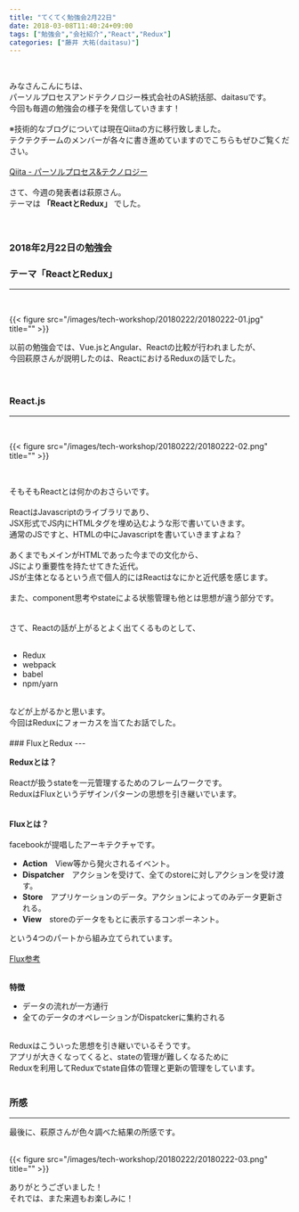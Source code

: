 ```yaml
---
title: "てくてく勉強会2月22日"
date: 2018-03-08T11:40:24+09:00
tags: ["勉強会","会社紹介","React","Redux"]
categories: ["藤井 大祐(daitasu)"]
---
```


<br>

みなさんこんにちは、<br>
パーソルプロセスアンドテクノロジー株式会社のAS統括部、daitasuです。<br>
今回も毎週の勉強会の様子を発信していきます！<br>
<br>
※技術的なブログについては現在Qiitaの方に移行致しました。<br>
テクテクチームのメンバーが各々に書き進めていますのでこちらもぜひご覧ください。<br>
<br>
[Qiita - パーソルプロセス&テクノロジー](https://qiita.com/organizations/persol-pt)<br>
<br>
さて、今週の発表者は萩原さん。<br>
テーマは **「ReactとRedux」** でした。<br>
<br>
<br>

### 2018年2月22日の勉強会　
### テーマ「ReactとRedux」
---

<br>

{{< figure src="/images/tech-workshop/20180222/20180222-01.jpg" title="" >}}<br>

以前の勉強会では、Vue.jsとAngular、Reactの比較が行われましたが、<br>
今回萩原さんが説明したのは、ReactにおけるReduxの話でした。<br>
<br><br>

### React.js
---
<br>

{{< figure src="/images/tech-workshop/20180222/20180222-02.png" title="" >}}<br>

<br>

そもそもReactとは何かのおさらいです。<br>
<br>
ReactはJavascriptのライブラリであり、<br>
JSX形式でJS内にHTMLタグを埋め込むような形で書いていきます。<br>
通常のJSですと、HTMLの中にJavascriptを書いていきますよね？<br>
<br>
あくまでもメインがHTMLであった今までの文化から、<br>
JSにより重要性を持たせてきた近代。<br>
JSが主体となるという点で個人的にはReactはなにかと近代感を感じます。<br>
<br>
また、component思考やstateによる状態管理も他とは思想が違う部分です。<br>
<br>
<br>
さて、Reactの話が上がるとよく出てくるものとして、<br>
<br>

* Redux
* webpack
* babel
* npm/yarn

<br>
などが上がるかと思います。<br>
今回はReduxにフォーカスを当てたお話でした。<br>
<br>
### FluxとRedux
---
<br>

**Reduxとは？**<br>
<br>
Reactが扱うstateを一元管理するためのフレームワークです。<br>
ReduxはFluxというデザインパターンの思想を引き継いでいます。<br>
<br>
<br>
**Fluxとは？**<br>
<br>
facebookが提唱したアーキテクチャです。<br>

* **Action**　View等から発火されるイベント。
* **Dispatcher**　アクションを受けて、全てのstoreに対しアクションを受け渡す。
* **Store**　アプリケーションのデータ。アクションによってのみデータ更新される。
* **View**　storeのデータをもとに表示するコンポーネント。

という4つのパートから組み立てられています。<br>
<br>
[Flux参考](https://github.com/facebook/flux/tree/master/examples/flux-concepts)<br>
<br>

**特徴**<br>

* データの流れが一方通行
* 全てのデータのオペレーションがDispatckerに集約される

<br>
Reduxはこういった思想を引き継いでいるそうです。<br>
アプリが大きくなってくると、stateの管理が難しくなるために<br>
Reduxを利用してReduxでstate自体の管理と更新の管理をしています。<br>
<br>

### 所感
---
最後に、萩原さんが色々調べた結果の所感です。<br>
<br>

{{< figure src="/images/tech-workshop/20180222/20180222-03.png" title="" >}}<br>


ありがとうございました！<br>
それでは、また来週もお楽しみに！
<br><br><br><br>